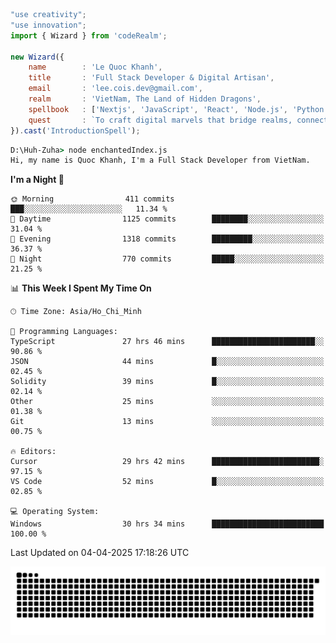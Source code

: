 <!--x axis divider-->

```js 
"use creativity";
"use innovation";
import { Wizard } from 'codeRealm';

new Wizard({
    name        : 'Le Quoc Khanh',
    title       : 'Full Stack Developer & Digital Artisan',
    email       : 'lee.cois.dev@gmail.com',
    realm       : 'VietNam, The Land of Hidden Dragons',
    spellbook   : ['Nextjs', 'JavaScript', 'React', 'Node.js', 'Python', 'Django', 'Cloud Services'],
    quest       : `To craft digital marvels that bridge realms, connect cultures, and bring imagination to life.`,
}).cast('IntroductionSpell');
```

```cmd
D:\Huh-Zuha> node enchantedIndex.js
Hi, my name is Quoc Khanh, I'm a Full Stack Developer from VietNam.
```
<!--START_SECTION:waka-->
**I'm a Night 🦉** 

```text
🌞 Morning                411 commits         ███░░░░░░░░░░░░░░░░░░░░░░   11.34 % 
🌆 Daytime                1125 commits        ████████░░░░░░░░░░░░░░░░░   31.04 % 
🌃 Evening                1318 commits        █████████░░░░░░░░░░░░░░░░   36.37 % 
🌙 Night                  770 commits         █████░░░░░░░░░░░░░░░░░░░░   21.25 % 
```


📊 **This Week I Spent My Time On** 

```text
🕑︎ Time Zone: Asia/Ho_Chi_Minh

💬 Programming Languages: 
TypeScript               27 hrs 46 mins      ███████████████████████░░   90.86 % 
JSON                     44 mins             █░░░░░░░░░░░░░░░░░░░░░░░░   02.45 % 
Solidity                 39 mins             █░░░░░░░░░░░░░░░░░░░░░░░░   02.14 % 
Other                    25 mins             ░░░░░░░░░░░░░░░░░░░░░░░░░   01.38 % 
Git                      13 mins             ░░░░░░░░░░░░░░░░░░░░░░░░░   00.75 % 

🔥 Editors: 
Cursor                   29 hrs 42 mins      ████████████████████████░   97.15 % 
VS Code                  52 mins             █░░░░░░░░░░░░░░░░░░░░░░░░   02.85 % 

💻 Operating System: 
Windows                  30 hrs 34 mins      █████████████████████████   100.00 % 
```


 Last Updated on 04-04-2025 17:18:26 UTC
<!--END_SECTION:waka-->
<picture>
  <source media="(prefers-color-scheme: dark)" srcset="https://raw.githubusercontent.com/leecois/leecois/output/github-contribution-grid-snake-dark.svg">
  <source media="(prefers-color-scheme: light)" srcset="https://raw.githubusercontent.com/leecois/leecois/output/github-contribution-grid-snake.svg">
  <img alt="github contribution grid snake animation" src="https://raw.githubusercontent.com/leecois/leecois/output/github-contribution-grid-snake.svg">
</picture>

